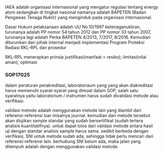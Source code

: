 IAEA adalah organisasi internasional yang mengatur regulasi tentang energy atom sedangkan di tingkat nasional namanya adalah BAPETEN (Badan Pengawas Tenaga Nuklir) yang menginduk pada organisasi internasional. 

Dasar Hukum pelaksanaan adalah UU No.10/1997 ketenaganukliran, turunanya adalah PP nomor 54 tahun 2012 dan PP nomor 33 tahun 2007, turunanya lagi adalah Perka BAPETEN 4/2013, 7/2017, 8/2016. Kemudian diturunkan dari pihak internal menjadi implementasi Program Proteksi Radiasi
RKL-RPL dan prosedur

RKL-RPL menerapkan prinsip justifikasi(manfaat > resiko); limitasi(nilai aman); optimasi

### SOP17025 
dalam peraturan perakreditasi, laboratoriaum yang yang akan diakreditasi harus memenuhi syarat-syarat yang dimuat dalam SOP, salah satu syaratnya yaitu laboratorium / instrumen harus sudah divalidasi metode atau verifikasi. 

validasi metode adalah menggunakan metode lain yang diambil dari referensi-referensi luar misalnya journal. kemudian dari metode tersebut akan diujikan sample standar yang sudah bersertifikat (sudah tertera analisis kuantitatifnya). untuk dapat lolos dari validasi metode antara hasil uji dengan standar analisis sample harus sama. sedikit berbeda dengan verifikasi, SNI untuk metode sudah ada, sehingga tidak perlu mencari dari referensi-referensi lain. berhubung SNI belum ada, maka jalan yang ditempuh adalah dengan menggunakan validasi metode. 
